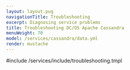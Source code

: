 ```yaml
---
layout: layout.pug
navigationTitle: Troubleshooting
excerpt: Diagnosing service problems
title: Troubleshooting DC/OS Apache Cassandra
menuWeight: 70
model: /services/cassandra/data.yml
render: mustache
---
```


#include /services/include/troubleshooting.tmpl
